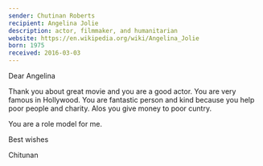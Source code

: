 ```yaml
---
sender: Chutinan Roberts 
recipient: Angelina Jolie
description: actor, filmmaker, and humanitarian
website: https://en.wikipedia.org/wiki/Angelina_Jolie
born: 1975
received: 2016-03-03
---
```


Dear Angelina

Thank you about great movie and you are a good actor. You are very famous in Hollywood. You are fantastic person and kind because you help poor people and charity. Alos you give money to poor cuntry.

You are a role model for me.

Best wishes

Chitunan
